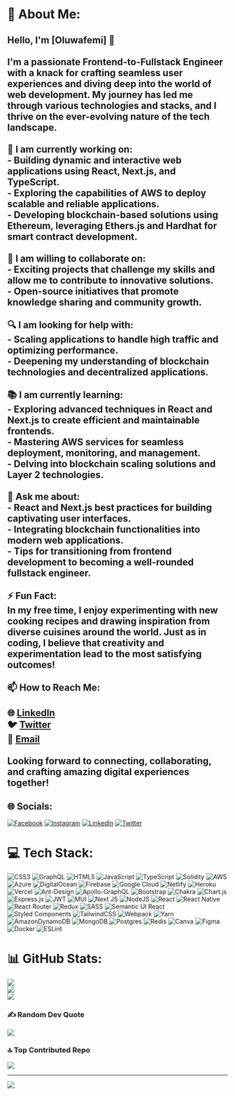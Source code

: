 # 💫 About Me:
## Hello, I'm [Oluwafemi] 👋<br><br>I'm a passionate Frontend-to-Fullstack Engineer with a knack for crafting seamless user experiences and diving deep into the world of web development. My journey has led me through various technologies and stacks, and I thrive on the ever-evolving nature of the tech landscape.<br><br>🔭 I am currently working on:<br>- Building dynamic and interactive web applications using React, Next.js, and TypeScript.<br>- Exploring the capabilities of AWS to deploy scalable and reliable applications.<br>- Developing blockchain-based solutions using Ethereum, leveraging Ethers.js and Hardhat for smart contract development.<br><br>🤝 I am willing to collaborate on:<br>- Exciting projects that challenge my skills and allow me to contribute to innovative solutions.<br>- Open-source initiatives that promote knowledge sharing and community growth.<br><br>🔍 I am looking for help with:<br>- Scaling applications to handle high traffic and optimizing performance.<br>- Deepening my understanding of blockchain technologies and decentralized applications.<br><br>📚 I am currently learning:<br>- Exploring advanced techniques in React and Next.js to create efficient and maintainable frontends.<br>- Mastering AWS services for seamless deployment, monitoring, and management.<br>- Delving into blockchain scaling solutions and Layer 2 technologies.<br><br>💬 Ask me about:<br>- React and Next.js best practices for building captivating user interfaces.<br>- Integrating blockchain functionalities into modern web applications.<br>- Tips for transitioning from frontend development to becoming a well-rounded fullstack engineer.<br><br>⚡ Fun Fact:<br>In my free time, I enjoy experimenting with new cooking recipes and drawing inspiration from diverse cuisines around the world. Just as in coding, I believe that creativity and experimentation lead to the most satisfying outcomes!<br><br>📫 How to Reach Me:<br><br>🌐 [LinkedIn](https://www.linkedin.com/in/femiakinsiku/)<br>🐦 [Twitter](https://twitter.com/david_akinsiku)<br>📧 [Email](mailto:akinsiku13@gmail.com)<br><br>Looking forward to connecting, collaborating, and crafting amazing digital experiences together!<br>


## 🌐 Socials:
[![Facebook](https://img.shields.io/badge/Facebook-%231877F2.svg?logo=Facebook&logoColor=white)](https://facebook.com/femi.akinsiku.5) [![Instagram](https://img.shields.io/badge/Instagram-%23E4405F.svg?logo=Instagram&logoColor=white)](https://instagram.com/akinsikuoluwafemi) [![LinkedIn](https://img.shields.io/badge/LinkedIn-%230077B5.svg?logo=linkedin&logoColor=white)](https://linkedin.com/in/femiakinsiku) [![Twitter](https://img.shields.io/badge/Twitter-%231DA1F2.svg?logo=Twitter&logoColor=white)](https://twitter.com/david_akinsiku) 

# 💻 Tech Stack:
![CSS3](https://img.shields.io/badge/css3-%231572B6.svg?style=plastic&logo=css3&logoColor=white) ![GraphQL](https://img.shields.io/badge/-GraphQL-E10098?style=plastic&logo=graphql&logoColor=white) ![HTML5](https://img.shields.io/badge/html5-%23E34F26.svg?style=plastic&logo=html5&logoColor=white) ![JavaScript](https://img.shields.io/badge/javascript-%23323330.svg?style=plastic&logo=javascript&logoColor=%23F7DF1E) ![TypeScript](https://img.shields.io/badge/typescript-%23007ACC.svg?style=plastic&logo=typescript&logoColor=white) ![Solidity](https://img.shields.io/badge/Solidity-%23363636.svg?style=plastic&logo=solidity&logoColor=white) ![AWS](https://img.shields.io/badge/AWS-%23FF9900.svg?style=plastic&logo=amazon-aws&logoColor=white) ![Azure](https://img.shields.io/badge/azure-%230072C6.svg?style=plastic&logo=azure-devops&logoColor=white) ![DigitalOcean](https://img.shields.io/badge/DigitalOcean-%230167ff.svg?style=plastic&logo=digitalOcean&logoColor=white) ![Firebase](https://img.shields.io/badge/firebase-%23039BE5.svg?style=plastic&logo=firebase) ![Google Cloud](https://img.shields.io/badge/Google%20Cloud-%234285F4.svg?style=plastic&logo=google-cloud&logoColor=white) ![Netlify](https://img.shields.io/badge/netlify-%23000000.svg?style=plastic&logo=netlify&logoColor=#00C7B7) ![Heroku](https://img.shields.io/badge/heroku-%23430098.svg?style=plastic&logo=heroku&logoColor=white) ![Vercel](https://img.shields.io/badge/vercel-%23000000.svg?style=plastic&logo=vercel&logoColor=white) ![Ant-Design](https://img.shields.io/badge/-AntDesign-%230170FE?style=plastic&logo=ant-design&logoColor=white) ![Apollo-GraphQL](https://img.shields.io/badge/-ApolloGraphQL-311C87?style=plastic&logo=apollo-graphql) ![Bootstrap](https://img.shields.io/badge/bootstrap-%23563D7C.svg?style=plastic&logo=bootstrap&logoColor=white) ![Chakra](https://img.shields.io/badge/chakra-%234ED1C5.svg?style=plastic&logo=chakraui&logoColor=white) ![Chart.js](https://img.shields.io/badge/chart.js-F5788D.svg?style=plastic&logo=chart.js&logoColor=white) ![Express.js](https://img.shields.io/badge/express.js-%23404d59.svg?style=plastic&logo=express&logoColor=%2361DAFB) ![JWT](https://img.shields.io/badge/JWT-black?style=plastic&logo=JSON%20web%20tokens) ![MUI](https://img.shields.io/badge/MUI-%230081CB.svg?style=plastic&logo=material-ui&logoColor=white) ![Next JS](https://img.shields.io/badge/Next-black?style=plastic&logo=next.js&logoColor=white) ![NodeJS](https://img.shields.io/badge/node.js-6DA55F?style=plastic&logo=node.js&logoColor=white) ![React](https://img.shields.io/badge/react-%2320232a.svg?style=plastic&logo=react&logoColor=%2361DAFB) ![React Native](https://img.shields.io/badge/react_native-%2320232a.svg?style=plastic&logo=react&logoColor=%2361DAFB) ![React Router](https://img.shields.io/badge/React_Router-CA4245?style=plastic&logo=react-router&logoColor=white) ![Redux](https://img.shields.io/badge/redux-%23593d88.svg?style=plastic&logo=redux&logoColor=white) ![SASS](https://img.shields.io/badge/SASS-hotpink.svg?style=plastic&logo=SASS&logoColor=white) ![Semantic UI React](https://img.shields.io/badge/Semantic%20UI%20React-%2335BDB2.svg?style=plastic&logo=SemanticUIReact&logoColor=white) ![Styled Components](https://img.shields.io/badge/styled--components-DB7093?style=plastic&logo=styled-components&logoColor=white) ![TailwindCSS](https://img.shields.io/badge/tailwindcss-%2338B2AC.svg?style=plastic&logo=tailwind-css&logoColor=white) ![Webpack](https://img.shields.io/badge/webpack-%238DD6F9.svg?style=plastic&logo=webpack&logoColor=black) ![Yarn](https://img.shields.io/badge/yarn-%232C8EBB.svg?style=plastic&logo=yarn&logoColor=white) ![AmazonDynamoDB](https://img.shields.io/badge/Amazon%20DynamoDB-4053D6?style=plastic&logo=Amazon%20DynamoDB&logoColor=white) ![MongoDB](https://img.shields.io/badge/MongoDB-%234ea94b.svg?style=plastic&logo=mongodb&logoColor=white) ![Postgres](https://img.shields.io/badge/postgres-%23316192.svg?style=plastic&logo=postgresql&logoColor=white) ![Redis](https://img.shields.io/badge/redis-%23DD0031.svg?style=plastic&logo=redis&logoColor=white) ![Canva](https://img.shields.io/badge/Canva-%2300C4CC.svg?style=plastic&logo=Canva&logoColor=white) 	![Figma](https://img.shields.io/badge/figma-%23F24E1E.svg?style=plastic&logo=figma&logoColor=white) ![Docker](https://img.shields.io/badge/docker-%230db7ed.svg?style=plastic&logo=docker&logoColor=white) ![ESLint](https://img.shields.io/badge/ESLint-4B3263?style=plastic&logo=eslint&logoColor=white)
# 📊 GitHub Stats:
![](https://github-readme-stats.vercel.app/api?username=akinsikuoluwafemi&theme=dark&hide_border=false&include_all_commits=false&count_private=false)<br/>
![](https://github-readme-streak-stats.herokuapp.com/?user=akinsikuoluwafemi&theme=dark&hide_border=false)<br/>
![](https://github-readme-stats.vercel.app/api/top-langs/?username=akinsikuoluwafemi&theme=dark&hide_border=false&include_all_commits=false&count_private=false&layout=compact)

### ✍️ Random Dev Quote
![](https://quotes-github-readme.vercel.app/api?type=horizontal&theme=radical)

### 🔝 Top Contributed Repo
![](https://github-contributor-stats.vercel.app/api?username=akinsikuoluwafemi&limit=5&theme=dark&combine_all_yearly_contributions=true)

---
[![](https://visitcount.itsvg.in/api?id=akinsikuoluwafemi&icon=0&color=1)](https://visitcount.itsvg.in)

<!-- Proudly created with GPRM ( https://gprm.itsvg.in ) -->
